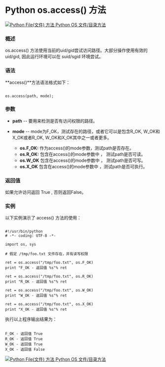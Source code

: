 Python os.access() 方法
=====================

 [![Python File(文件) 方法](../images/up.gif)
 Python OS 文件/目录方法](os-file-methods.html)


  ### 概述

 os.access() 方法使用当前的uid/gid尝试访问路径。大部分操作使用有效的 uid/gid, 因此运行环境可以在 suid/sgid 环境尝试。

 ### 语法

 **access()**方法语法格式如下：

 
```

os.access(path, mode);

```

 ### 参数

  * **path** -- 要用来检测是否有访问权限的路径。 


 * **mode** -- mode为F\_OK，测试存在的路径，或者它可以是包含R\_OK, W\_OK和X\_OK或者R\_OK, W\_OK和X\_OK其中之一或者更多。 


	 + **os.F\_OK:** 作为access()的mode参数，测试path是否存在。
	 + **os.R\_OK:** 包含在access()的mode参数中 ， 测试path是否可读。 
	 + **os.W\_OK** 包含在access()的mode参数中 ， 测试path是否可写。
	 + **os.X\_OK** 包含在access()的mode参数中 ，测试path是否可执行。
	  
  ### 返回值

 如果允许访问返回 True , 否则返回False。

 ### 实例

 以下实例演示了 access() 方法的使用：

 
```

#!/usr/bin/python
# -*- coding: UTF-8 -*-

import os, sys

# 假定 /tmp/foo.txt 文件存在，并有读写权限

ret = os.access("/tmp/foo.txt", os.F_OK)
print "F_OK - 返回值 %s"% ret

ret = os.access("/tmp/foo.txt", os.R_OK)
print "R_OK - 返回值 %s"% ret

ret = os.access("/tmp/foo.txt", os.W_OK)
print "W_OK - 返回值 %s"% ret

ret = os.access("/tmp/foo.txt", os.X_OK)
print "X_OK - 返回值 %s"% ret

```

 执行以上程序输出结果为：

 
```

F_OK - 返回值 True
R_OK - 返回值 True
W_OK - 返回值 True
X_OK - 返回值 False

```

 [![Python File(文件) 方法](../images/up.gif)
 Python OS 文件/目录方法](os-file-methods.html)